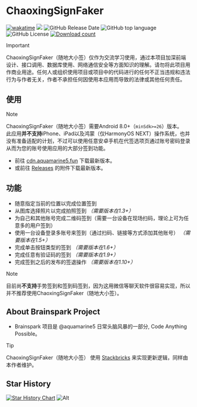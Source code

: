 # ChaoxingSignFaker

[![wakatime](https://wakatime.com/badge/github/aquamarine5/ChaoxingSignFaker.svg)](https://wakatime.com/badge/github/aquamarine5/ChaoxingSignFaker)
[![](https://tokei.rs/b1/github/aquamarine5/ChaoxingSignFaker)](https://github.com/XAMPPRocky/tokei)
![GitHub Release Date](https://img.shields.io/github/release-date/aquamarine5/ChaoxingSignFaker)
![GitHub top language](https://img.shields.io/github/languages/top/aquamarine5/ChaoxingSignFaker)
![GitHub License](https://img.shields.io/github/license/aquamarine5/ChaoxingSignFaker)
[![Download count](https://img.shields.io/github/downloads/aquamarine5/ChaoxingSignFaker/total)]()

> [!IMPORTANT]
> ChaoxingSignFaker（随地大小签）仅作为交流学习使用，通过本项目加深前端设计、接口调用、数据库使用、网络通信安全等方面知识的理解。请勿将此项目用作商业用途。任何人或组织使用项目或项目中的代码进行的任何不正当违规和违法行为与作者无关，作者不承担任何因使用本应用而导致的法律或其他任何责任。

## 使用

> [!NOTE]
> ChaoxingSignFaker（随地大小签）需要Android 8.0+（`minSdk>=26`）版本。  
> 此应用**并不支持**iPhone、iPad以及鸿蒙（仅HarmonyOS NEXT）操作系统，也并没有准备适配的计划，不过可以使用任意安卓手机在代签选项页通过账号密码登录从而为您的账号使用应用的大部分签到功能。

- 前往 [cdn.aquamarine5.fun](http://cdn.aquamarine5.fun) 下载最新版本。
- 或前往 [Releases](https://github.com/aquamarine5/ChaoxingSignFaker) 的附件下载最新版本。

## 功能

- 随意指定当前的位置以完成位置签到
- 从图库选择照片以完成拍照签到 *（需要版本在1.3+）*
- 为自己和其他账号完成二维码签到（需要一台设备在现场扫码，理论上可为任意多的用户签到）
- 使用一台设备登录多账号来签到（通过扫码、链接等方式添加其他账号） *（需要版本在1.5+）*
- 完成单击按钮类型的签到 *（需要版本在1.6+）*
- 完成任意有验证码的签到 *（需要版本在1.9+）*
- 完成签到之后的发布的签退操作 *（需要版本在1.10+）*

> [!NOTE]
> 目前尚**不支持**手势签到和签到码签到，因为这用微信等聊天软件很容易实现，所以并不推荐使用ChaoxingSignFaker（随地大小签）。

## About Brainspark Project

- Brainspark 项目是 @aquamarine5 日常头脑风暴的一部分, Code Anything Possible。

> [!TIP]
> ChaoxingSignFaker（随地大小签） 使用 [Stackbricks](https://github.com/aquamarine5/Stackbricks) 来实现更新逻辑，同样由本作者维护。

## Star History

[![Star History Chart](https://api.star-history.com/svg?repos=aquamarine5/ChaoxingSignFaker&type=Date)](https://www.star-history.com/#aquamarine5/ChaoxingSignFaker&Date)
![Alt](https://repobeats.axiom.co/api/embed/629e66a936ab63b8d91a7dceb42437d55857900e.svg "Repobeats analytics image")
